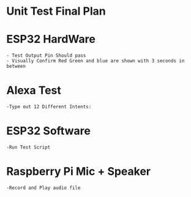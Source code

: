 # Unit Test Final Plan 

# ESP32 HardWare
	- Test Output Pin Should pass
	- Visually Confirm Red Green and blue are shown with 3 seconds in between 

# Alexa Test 
	-Type out 12 Different Intents: 
  

# ESP32 Software 
	-Run Test Script
	
# Raspberry Pi Mic + Speaker 
	-Record and Play audio file


	
